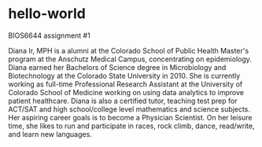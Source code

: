 # hello-world
BIOS6644 assignment #1

Diana Ir, MPH is a alumni at the Colorado School of Public Health Master's program at the Anschutz Medical Campus, concentrating on epidemiology. Diana earned her Bachelors of Science degree in Microbiology and Biotechnology at the Colorado State University in 2010. She is currently working as full-time Professional Research Assistant at the University of Colorado School of Medicine working on using data analytics to improve patient healthcare. Diana is also a certified tutor, teaching test prep for ACT/SAT and high school/college level mathematics and science subjects. Her aspiring career goals is to become a Physician Scientist. On her leisure time, she likes to run and participate in races, rock climb, dance, read/write, and learn new languages.
